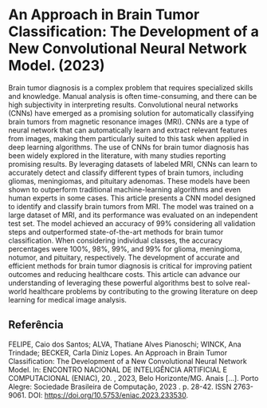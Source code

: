 
# An Approach in Brain Tumor Classification: The Development of a New Convolutional Neural Network Model. (2023)

Brain tumor diagnosis is a complex problem that requires specialized skills and knowledge. Manual analysis is often time-consuming, and there can be high subjectivity in interpreting results. Convolutional neural networks (CNNs) have emerged as a promising solution for automatically classifying brain tumors from magnetic resonance images (MRI). CNNs are a type of neural network that can automatically learn and extract relevant features from images, making them particularly suited to this task when applied in deep learning algorithms. The use of CNNs for brain tumor diagnosis has been widely explored in the literature, with many studies reporting promising results. By leveraging datasets of labeled MRI, CNNs can learn to accurately detect and classify different types of brain tumors, including gliomas, meningiomas, and pituitary adenomas. These models have been shown to outperform traditional machine-learning algorithms and even human experts in some cases. This article presents a CNN model designed to identify and classify brain tumors from MRI. The model was trained on a large dataset of MRI, and its performance was evaluated on an independent test set. The model achieved an accuracy of 99\% considering all validation steps and outperformed state-of-the-art methods for brain tumor classification. When considering individual classes, the accuracy percentages were 100\%, 98\%, 99\%, and 99\% for glioma, meningioma, notumor, and pituitary, respectively. The development of accurate and efficient methods for brain tumor diagnosis is critical for improving patient outcomes and reducing healthcare costs. This article can advance our understanding of leveraging these powerful algorithms best to solve real-world healthcare problems by contributing to the growing literature on deep learning for medical image analysis.
## Referência

FELIPE, Caio dos Santos; ALVA, Thatiane Alves Pianoschi; WINCK, Ana Trindade; BECKER, Carla Diniz Lopes. An Approach in Brain Tumor Classification: The Development of a New Convolutional Neural Network Model. In: ENCONTRO NACIONAL DE INTELIGÊNCIA ARTIFICIAL E COMPUTACIONAL (ENIAC), 20. , 2023, Belo Horizonte/MG. Anais [...]. Porto Alegre: Sociedade Brasileira de Computação, 2023 . p. 28-42. ISSN 2763-9061. DOI: https://doi.org/10.5753/eniac.2023.233530.
